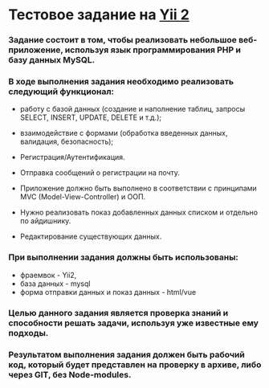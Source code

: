 # Тестовое задание на [Yii 2](https://www.yiiframework.com/)

### Задание состоит в том, чтобы реализовать небольшое веб-приложение, используя язык программирования PHP и базу данных MySQL.

### В ходе выполнения задания необходимо реализовать следующий функционал:
* работу с базой данных (создание и наполнение таблиц, запросы SELECT, INSERT, UPDATE, DELETE и т.д.);
* взаимодействие с формами (обработка введенных данных, валидация, безопасность);
* Регистрация/Аутентификация.
* Отправка сообщений о регистрации на почту.


* Приложение должно быть выполнено в соответствии с принципами MVC (Model-View-Controller) и ООП.
* Нужно реализовать показ добавленных данных списком и отдельно по айдишнику.
* Редактирование существующих данных.

### При выполнении задания должны быть использованы:

* фраемвок - Yii2,
* база данных - mysql
* форма отправки данных и показ данных - html/vue

### Целью данного задания является проверка знаний и способности решать задачи, используя уже известные ему подходы.

### Результатом выполнения задания должен быть рабочий код, который будет представлен на проверку в архиве, либо через GIT, без Node-modules.